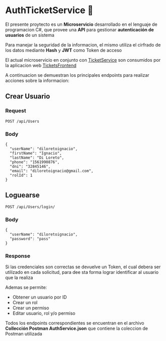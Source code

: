 # AuthTicketService 🔐

El presente proytecto es un **Microservicio** desarrollado en el lenguaje de programacion C#, que provee una **API** para gestionar **autenticación de usuarios** de un sistema

Para manejar la seguridad de la informacion, el mismo utiliza el cirfrado de los datos mediante **Hash** y **JWT** como Token de acceso

El actual microservicio en conjunto con [TicketService](https://github.com/diloretoignacio/TicketService) son consumidos por la aplicacion web [TicketsFrontend](https://github.com/diloretoignacio/TicketsFrontend)

A continuacion se demuestran los principales endpoints para realizar acciones sobre la informacion:
## Crear Usuario
### Request
```
POST /api/Users
```
### Body
```
{
  "userName": "diloretoignacio",
  "firstName": "Ignacio",
  "lastName": "Di Loreto",
  "phone": "1561990876",
  "dni": "32845146",
  "email": "diloretoignacio@gmail.com",
  "rolId": 1
}
```

## Loguearse
```
POST /api/Users/login/
```
### Body
```
{
  "userName": "diloretoignacio",
  "password": "pass"  
}
```
### Response
Si las credenciales son correctas se devuelve un Token, el cual debera ser utilizado en cada solicitud, para dee sta forma lograr identificar al usuario que la realiza


Ademas se permite:

* Obtener un usuario por ID
* Crear un rol
* Crear un permiso
* Editar usuario, rol y/o permiso

Todos los endpoints correspondientes se encuentran en el archivo **Collección Postman AuthService.json** que contiene la coleccion de Postman utilizada

